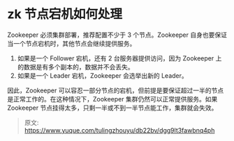 # zk 节点宕机如何处理

Zookeeper 必须集群部署，推荐配置不少于 3 个节点。Zookeeper 自身也要保证当一个节点宕机时，其他节点会继续提供服务。

1. 如果是一个 Follower 宕机，还有 2 台服务器提供访问，因为 Zookeeper 上的数据是有多个副本的，数据并不会丢失。
2. 如果是一个 Leader 宕机，Zookeeper 会选举出新的 Leader。

因此，Zookeeper 可以容忍一部分节点的宕机，但前提是要保证超过一半的节点是正常工作的。在这种情况下，Zookeeper 集群仍然可以正常提供服务。如果 Zookeeper 节点挂得太多，只剩一半或不到一半节点能工作，集群就会失效。



> 原文: <https://www.yuque.com/tulingzhouyu/db22bv/dgg9lt3fawbnq4ph>